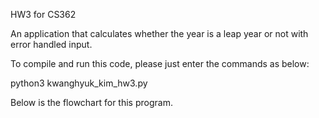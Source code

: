 HW3 for CS362

An application that calculates whether the year is a leap year or not with error handled input.


To compile and run this code, please just enter the commands as below:

python3 kwanghyuk_kim_hw3.py

Below is the flowchart for this program.
